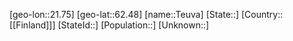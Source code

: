 ﻿---
location: [62.48,21.75]
mapzoom: [7,12] 
mapmarker: city 
type: City
tags:
- geo/City


SpocWebEntityId: 34838
isDeleted: false
confidential: public

---
[geo-lon::21.75]
[geo-lat::62.48]
[name::Teuva]
[State::]
[Country::[[Finland]]]
[StateId::]
[Population::]
[Unknown::]

